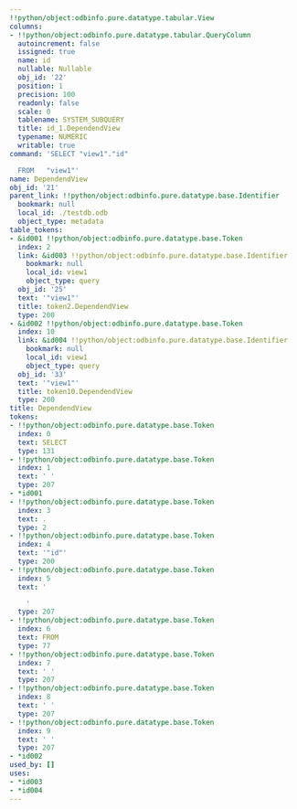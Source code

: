 ```yaml
---
!!python/object:odbinfo.pure.datatype.tabular.View
columns:
- !!python/object:odbinfo.pure.datatype.tabular.QueryColumn
  autoincrement: false
  issigned: true
  name: id
  nullable: Nullable
  obj_id: '22'
  position: 1
  precision: 100
  readonly: false
  scale: 0
  tablename: SYSTEM_SUBQUERY
  title: id_1.DependendView
  typename: NUMERIC
  writable: true
command: 'SELECT "view1"."id"

  FROM   "view1"'
name: DependendView
obj_id: '21'
parent_link: !!python/object:odbinfo.pure.datatype.base.Identifier
  bookmark: null
  local_id: ./testdb.odb
  object_type: metadata
table_tokens:
- &id001 !!python/object:odbinfo.pure.datatype.base.Token
  index: 2
  link: &id003 !!python/object:odbinfo.pure.datatype.base.Identifier
    bookmark: null
    local_id: view1
    object_type: query
  obj_id: '25'
  text: '"view1"'
  title: token2.DependendView
  type: 200
- &id002 !!python/object:odbinfo.pure.datatype.base.Token
  index: 10
  link: &id004 !!python/object:odbinfo.pure.datatype.base.Identifier
    bookmark: null
    local_id: view1
    object_type: query
  obj_id: '33'
  text: '"view1"'
  title: token10.DependendView
  type: 200
title: DependendView
tokens:
- !!python/object:odbinfo.pure.datatype.base.Token
  index: 0
  text: SELECT
  type: 131
- !!python/object:odbinfo.pure.datatype.base.Token
  index: 1
  text: ' '
  type: 207
- *id001
- !!python/object:odbinfo.pure.datatype.base.Token
  index: 3
  text: .
  type: 2
- !!python/object:odbinfo.pure.datatype.base.Token
  index: 4
  text: '"id"'
  type: 200
- !!python/object:odbinfo.pure.datatype.base.Token
  index: 5
  text: '

    '
  type: 207
- !!python/object:odbinfo.pure.datatype.base.Token
  index: 6
  text: FROM
  type: 77
- !!python/object:odbinfo.pure.datatype.base.Token
  index: 7
  text: ' '
  type: 207
- !!python/object:odbinfo.pure.datatype.base.Token
  index: 8
  text: ' '
  type: 207
- !!python/object:odbinfo.pure.datatype.base.Token
  index: 9
  text: ' '
  type: 207
- *id002
used_by: []
uses:
- *id003
- *id004
---
```

